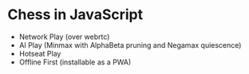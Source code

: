 # Chess in JavaScript
 - Network Play (over webrtc)
 - AI Play (Minmax with AlphaBeta pruning and Negamax quiescence)
 - Hotseat Play
 - Offline First (installable as a PWA)
